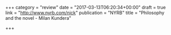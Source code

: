 +++
category = "review"
date = "2017-03-13T06:20:34+00:00"
draft = true
link = "http://www.nyrb.com/nick"
publication = "NYRB"
title = "Philosophy and the novel - Milan Kundera"

+++

